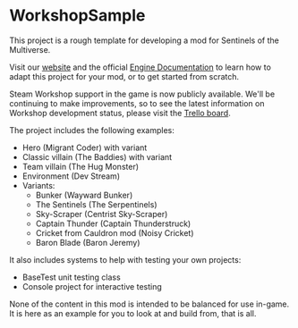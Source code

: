 # WorkshopSample
This project is a rough template for developing a mod for Sentinels of the Multiverse.

Visit our [website](https://sentinelsdigital.com/workshop) and the official [Engine Documentation](https://docs.google.com/document/d/e/2PACX-1vRvUNq-KAWwLdvQmhjpFp-dC6s7ZJqogQJFIFfCZrhJ6_kuS9yi5KG-OmEU3g2NqsB0zkMS0KPtTC5V/pub) to learn how to adapt this project for your mod, or to get started from scratch.

Steam Workshop support in the game is now publicly available. We'll be continuing to make improvements, so to see the latest information on Workshop development status, please visit the [Trello board](https://trello.com/b/vYBMImbg/sotm-workshop).

The project includes the following examples:

- Hero (Migrant Coder) with variant
- Classic villain (The Baddies) with variant
- Team villain (The Hug Monster)
- Environment (Dev Stream)
- Variants:
  - Bunker (Wayward Bunker)
  - The Sentinels (The Serpentinels)
  - Sky-Scraper (Centrist Sky-Scraper)
  - Captain Thunder (Captain Thunderstruck)
  - Cricket from Cauldron mod (Noisy Cricket)
  - Baron Blade (Baron Jeremy)

It also includes systems to help with testing your own projects:

- BaseTest unit testing class 
- Console project for interactive testing

None of the content in this mod is intended to be balanced for use in-game. It is here as an example for you to look at and build from, that is all.
